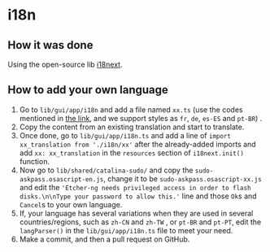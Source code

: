 # i18n

## How it was done

Using the open-source lib [i18next](https://www.i18next.com/).

## How to add your own language

1. Go to `lib/gui/app/i18n` and add a file named `xx.ts` (use the codes mentioned
   in [the link](https://www.science.co.il/language/Locale-codes.php), and we support styles as `fr`, `de`, `es-ES`
   and `pt-BR`)
   .
2. Copy the content from an existing translation and start to translate.
3. Once done, go to `lib/gui/app/i18n.ts` and add a line of `import xx_translation from './i18n/xx'` after the
   already-added imports and add `xx: xx_translation` in the `resources` section of `i18next.init()` function.
4. Now go to `lib/shared/catalina-sudo/` and copy the `sudo-askpass.osascript-en.js`, change it to
   be `sudo-askpass.osascript-xx.js` and edit
   the `'Etcher-ng needs privileged access in order to flash disks.\n\nType your password to allow this.'` line and
   those `Ok`s and `Cancel`s to your own language.
5. If, your language has several variations when they are used in several countries/regions, such as `zh-CN` and `zh-TW`
   , or `pt-BR` and `pt-PT`, edit
   the `langParser()` in the `lib/gui/app/i18n.ts` file to meet your need.
6. Make a commit, and then a pull request on GitHub.

